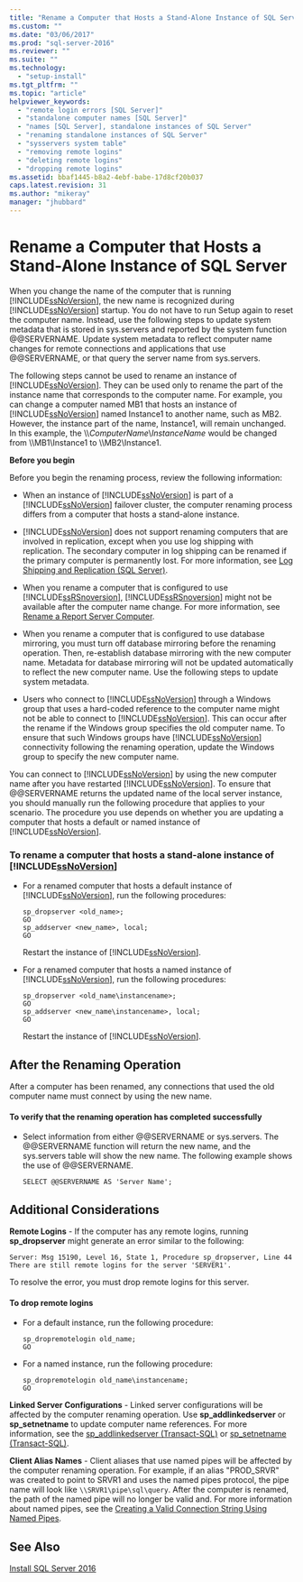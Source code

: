 ```yaml
---
title: "Rename a Computer that Hosts a Stand-Alone Instance of SQL Server | Microsoft Docs"
ms.custom: ""
ms.date: "03/06/2017"
ms.prod: "sql-server-2016"
ms.reviewer: ""
ms.suite: ""
ms.technology: 
  - "setup-install"
ms.tgt_pltfrm: ""
ms.topic: "article"
helpviewer_keywords: 
  - "remote login errors [SQL Server]"
  - "standalone computer names [SQL Server]"
  - "names [SQL Server], standalone instances of SQL Server"
  - "renaming standalone instances of SQL Server"
  - "sysservers system table"
  - "removing remote logins"
  - "deleting remote logins"
  - "dropping remote logins"
ms.assetid: bbaf1445-b8a2-4ebf-babe-17d8cf20b037
caps.latest.revision: 31
ms.author: "mikeray"
manager: "jhubbard"
---
```

# Rename a Computer that Hosts a Stand-Alone Instance of SQL Server
  When you change the name of the computer that is running [!INCLUDE[ssNoVersion](../../../advanced-analytics/r-services/includes/ssnoversion-md.md)], the new name is recognized during [!INCLUDE[ssNoVersion](../../../advanced-analytics/r-services/includes/ssnoversion-md.md)] startup. You do not have to run Setup again to reset the computer name. Instead, use the following steps to update system metadata that is stored in sys.servers and reported by the system function @@SERVERNAME. Update system metadata to reflect computer name changes for remote connections and applications that use @@SERVERNAME, or that query the server name from sys.servers.  
  
 The following steps cannot be used to rename an instance of [!INCLUDE[ssNoVersion](../../../advanced-analytics/r-services/includes/ssnoversion-md.md)]. They can be used only to rename the part of the instance name that corresponds to the computer name. For example, you can change a computer named MB1 that hosts an instance of [!INCLUDE[ssNoVersion](../../../advanced-analytics/r-services/includes/ssnoversion-md.md)] named Instance1 to another name, such as MB2. However, the instance part of the name, Instance1, will remain unchanged. In this example, the \\\\*ComputerName*\\*InstanceName* would be changed from \\\MB1\Instance1 to \\\MB2\Instance1.  
  
 **Before you begin**  
  
 Before you begin the renaming process, review the following information:  
  
-   When an instance of [!INCLUDE[ssNoVersion](../../../advanced-analytics/r-services/includes/ssnoversion-md.md)] is part of a [!INCLUDE[ssNoVersion](../../../advanced-analytics/r-services/includes/ssnoversion-md.md)] failover cluster, the computer renaming process differs from a computer that hosts a stand-alone instance.  
  
-   [!INCLUDE[ssNoVersion](../../../advanced-analytics/r-services/includes/ssnoversion-md.md)] does not support renaming computers that are involved in replication, except when you use log shipping with replication. The secondary computer in log shipping can be renamed if the primary computer is permanently lost. For more information, see [Log Shipping and Replication &#40;SQL Server&#41;](../../../database-engine/log-shipping/log-shipping-and-replication-sql-server.md).  
  
-   When you rename a computer that is configured to use [!INCLUDE[ssRSnoversion](../../../advanced-analytics/r-services/includes/ssrsnoversion-md.md)], [!INCLUDE[ssRSnoversion](../../../advanced-analytics/r-services/includes/ssrsnoversion-md.md)] might not be available after the computer name change. For more information, see [Rename a Report Server Computer](../../../reporting-services/report-server/rename-a-report-server-computer.md).  
  
-   When you rename a computer that is configured to use database mirroring, you must turn off database mirroring before the renaming operation. Then, re-establish database mirroring with the new computer name. Metadata for database mirroring will not be updated automatically to reflect the new computer name. Use the following steps to update system metadata.  
  
-   Users who connect to [!INCLUDE[ssNoVersion](../../../advanced-analytics/r-services/includes/ssnoversion-md.md)] through a Windows group that uses a hard-coded reference to the computer name might not be able to connect to [!INCLUDE[ssNoVersion](../../../advanced-analytics/r-services/includes/ssnoversion-md.md)]. This can occur after the rename if the Windows group specifies the old computer name. To ensure that such Windows groups have [!INCLUDE[ssNoVersion](../../../advanced-analytics/r-services/includes/ssnoversion-md.md)] connectivity following the renaming operation, update the Windows group to specify the new computer name.  
  
 You can connect to [!INCLUDE[ssNoVersion](../../../advanced-analytics/r-services/includes/ssnoversion-md.md)] by using the new computer name after you have restarted [!INCLUDE[ssNoVersion](../../../advanced-analytics/r-services/includes/ssnoversion-md.md)]. To ensure that @@SERVERNAME returns the updated name of the local server instance, you should manually run the following procedure that applies to your scenario. The procedure you use depends on whether you are updating a computer that hosts a default or named instance of [!INCLUDE[ssNoVersion](../../../advanced-analytics/r-services/includes/ssnoversion-md.md)].  
  
### To rename a computer that hosts a stand-alone instance of [!INCLUDE[ssNoVersion](../../../advanced-analytics/r-services/includes/ssnoversion-md.md)]  
  
-   For a renamed computer that hosts a default instance of [!INCLUDE[ssNoVersion](../../../advanced-analytics/r-services/includes/ssnoversion-md.md)], run the following procedures:  
  
    ```  
    sp_dropserver <old_name>;  
    GO  
    sp_addserver <new_name>, local;  
    GO  
    ```  
  
     Restart the instance of [!INCLUDE[ssNoVersion](../../../advanced-analytics/r-services/includes/ssnoversion-md.md)].  
  
-   For a renamed computer that hosts a named instance of [!INCLUDE[ssNoVersion](../../../advanced-analytics/r-services/includes/ssnoversion-md.md)], run the following procedures:  
  
    ```  
    sp_dropserver <old_name\instancename>;  
    GO  
    sp_addserver <new_name\instancename>, local;  
    GO  
    ```  
  
     Restart the instance of [!INCLUDE[ssNoVersion](../../../advanced-analytics/r-services/includes/ssnoversion-md.md)].  
  
## After the Renaming Operation  
 After a computer has been renamed, any connections that used the old computer name must connect by using the new name.  
  
#### To verify that the renaming operation has completed successfully  
  
-   Select information from either @@SERVERNAME or sys.servers. The @@SERVERNAME function will return the new name, and the sys.servers table will show the new name. The following example shows the use of @@SERVERNAME.  
  
    ```  
    SELECT @@SERVERNAME AS 'Server Name';  
    ```  
  
## Additional Considerations  
 **Remote Logins** - If the computer has any remote logins, running **sp_dropserver** might generate an error similar to the following:  
  
 `Server: Msg 15190, Level 16, State 1, Procedure sp_dropserver, Line 44 There are still remote logins for the server 'SERVER1'.`  
  
 To resolve the error, you must drop remote logins for this server.  
  
#### To drop remote logins  
  
-   For a default instance, run the following procedure:  
  
    ```  
    sp_dropremotelogin old_name;  
    GO  
    ```  
  
-   For a named instance, run the following procedure:  
  
    ```  
    sp_dropremotelogin old_name\instancename;  
    GO  
    ```  
  
 **Linked Server Configurations** - Linked server configurations will be affected by the computer renaming operation. Use **sp_addlinkedserver** or **sp_setnetname** to update computer name references. For more information, see the [sp_addlinkedserver &#40;Transact-SQL&#41;](../../../relational-databases/reference/system-stored-procedures/sp-addlinkedserver-transact-sql.md) or [sp_setnetname &#40;Transact-SQL&#41;](../../../relational-databases/reference/system-stored-procedures/sp-setnetname-transact-sql.md).  
  
 **Client Alias Names** - Client aliases that use named pipes will be affected by the computer renaming operation. For example, if an alias "PROD_SRVR" was created to point to SRVR1 and uses the named pipes protocol, the pipe name will look like `\\SRVR1\pipe\sql\query`. After the computer is renamed, the path of the named pipe will no longer be valid and. For more information about named pipes, see the [Creating a Valid Connection String Using Named Pipes](http://go.microsoft.com/fwlink/?LinkId=111063).  
  
## See Also  
 [Install SQL Server 2016](../../../database-engine/install/windows/install-sql-server.md)  
  
  